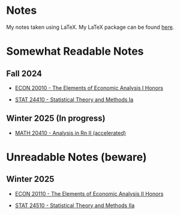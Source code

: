 # Notes

My notes taken using LaTeX.
My LaTeX package can be found [here](https://github.com/AdenChen27/latex).

# Somewhat Readable Notes

## Fall 2024
- [ECON 20010 - The Elements of Economic Analysis I Honors](https://github.com/AdenChen27/Notes/blob/main/ECON%2020010%20-%20The%20Elements%20of%20Economic%20Analysis%20I%20Honors.pdf)

- [STAT 24410 - Statistical Theory and Methods Ia](https://github.com/AdenChen27/Notes/blob/main/STAT%2024410%20-%20Statistical%20Theory%20and%20Methods%20Ia.pdf)

## Winter 2025 (In progress)
- [MATH 20410 - Analysis in Rn II (accelerated)](https://github.com/AdenChen27/Notes/blob/main/MATH%2020410%20-%20Analysis%20in%20Rn%20II%20(accelerated).pdf)


# Unreadable Notes (beware)

## Winter 2025
- [ECON 20110 - The Elements of Economic Analysis II Honors](https://github.com/AdenChen27/Notes/blob/main/ECON%2020110%20-%20The%20Elements%20of%20Economic%20Analysis%20II%20Honors.pdf)

- [STAT 24510 - Statistical Theory and Methods IIa](https://github.com/AdenChen27/Notes/blob/main/STAT%2024510%20-%20Statistical%20Theory%20and%20Methods%20IIa.pdf)

